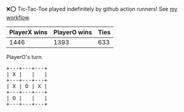 :x::o: Tic-Tac-Toe played indefinitely by github action runners! See [my workflow](.github/workflows/play.yaml).

|PlayerX wins|PlayerO wins|Ties|
|-|-|-|
|1446|1393|633|

PlayerO's turn.

<pre>
+---+---+---+
| X |   |   |
+---+---+---+
| X | O | X |
+---+---+---+
| O |   |   |
+---+---+---+
</pre>